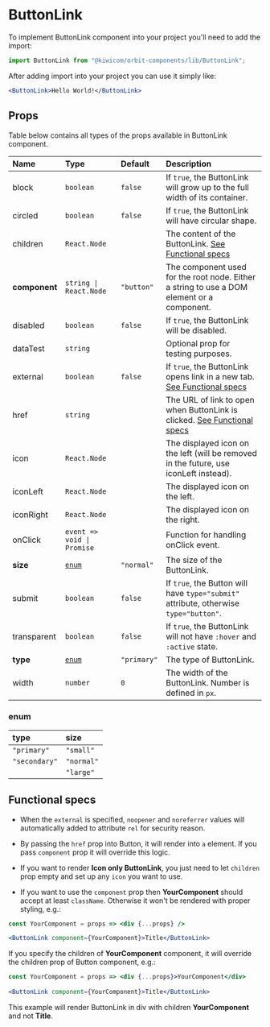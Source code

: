 # ButtonLink
To implement ButtonLink component into your project you'll need to add the import:
```jsx
import ButtonLink from "@kiwicom/orbit-components/lib/ButtonLink";
```
After adding import into your project you can use it simply like:
```jsx
<ButtonLink>Hello World!</ButtonLink>
```
## Props
Table below contains all types of the props available in ButtonLink component.

| Name          | Type                            | Default         | Description                      |
| :------------ | :------------------------------ | :-------------- | :------------------------------- |
| block         | `boolean`                       | `false`         | If `true`, the ButtonLink will grow up to the full width of its container.
| circled       | `boolean`                       | `false`         | If `true`, the ButtonLink will have circular shape.
| children      | `React.Node`                    |                 | The content of the ButtonLink. [See Functional specs](#functional-specs)
| **component** | `string \| React.Node`          | `"button"`      | The component used for the root node. Either a string to use a DOM element or a component.
| disabled      | `boolean`                       | `false`         | If `true`, the ButtonLink will be disabled.
| dataTest      | `string`                        |                 | Optional prop for testing purposes.
| external      | `boolean`                       | `false`         | If `true`, the ButtonLink opens link in a new tab. [See Functional specs](#functional-specs)
| href          | `string`                        |                 | The URL of link to open when ButtonLink is clicked. [See Functional specs](#functional-specs)
| icon          | `React.Node`                    |                 | The displayed icon on the left (will be removed in the future, use iconLeft instead).
| iconLeft      | `React.Node`                    |                 | The displayed icon on the left.
| iconRight     | `React.Node`                    |                 | The displayed icon on the right.
| onClick       | `event => void \| Promise`      |                 | Function for handling onClick event.
| **size**      | [`enum`](#enum)                 | `"normal"`      | The size of the ButtonLink.
| submit        | `boolean`                       | `false`         | If `true`, the Button will have `type="submit"` attribute, otherwise `type="button"`.
| transparent   | `boolean`                       | `false`         | If `true`, the ButtonLink will not have `:hover` and `:active` state.
| **type**      | [`enum`](#enum)                 | `"primary"`     | The type of ButtonLink.
| width         | `number`                        | `0`             | The width of the ButtonLink. Number is defined in `px`.

### enum

| type          | size       |
| :------------ | :--------- |
| `"primary"`   | `"small"`  |
| `"secondary"` | `"normal"` |
|               | `"large"`  |

## Functional specs
* When the `external` is specified, `noopener` and `noreferrer` values will automatically added to attribute `rel` for security reason.

* By passing the `href` prop into Button, it will render into `a` element. If you pass `component` prop it will override this logic.

* If you want to render **Icon only ButtonLink**, you just need to let `children` prop empty and set up any `icon` you want to use.

* If you want to use the `component` prop then **YourComponent** should accept at least `className`. Otherwise it won't be rendered with proper styling, e.g.:
```jsx
const YourComponent = props => <div {...props} />

<ButtonLink component={YourComponent}>Title</ButtonLink>
```
If you specify the children of **YourComponent** component, it will override the children prop of Button component, e.g.:
```jsx
const YourComponent = props => <div {...props}>YourComponent</div>
 
<ButtonLink component={YourComponent}>Title</ButtonLink>
```
This example will render ButtonLink in div with children **YourComponent** and not **Title**.
